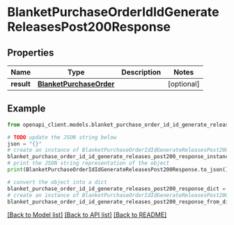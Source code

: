 # BlanketPurchaseOrderIdIdGenerateReleasesPost200Response


## Properties

Name | Type | Description | Notes
------------ | ------------- | ------------- | -------------
**result** | [**BlanketPurchaseOrder**](BlanketPurchaseOrder.md) |  | [optional] 

## Example

```python
from openapi_client.models.blanket_purchase_order_id_id_generate_releases_post200_response import BlanketPurchaseOrderIdIdGenerateReleasesPost200Response

# TODO update the JSON string below
json = "{}"
# create an instance of BlanketPurchaseOrderIdIdGenerateReleasesPost200Response from a JSON string
blanket_purchase_order_id_id_generate_releases_post200_response_instance = BlanketPurchaseOrderIdIdGenerateReleasesPost200Response.from_json(json)
# print the JSON string representation of the object
print(BlanketPurchaseOrderIdIdGenerateReleasesPost200Response.to_json())

# convert the object into a dict
blanket_purchase_order_id_id_generate_releases_post200_response_dict = blanket_purchase_order_id_id_generate_releases_post200_response_instance.to_dict()
# create an instance of BlanketPurchaseOrderIdIdGenerateReleasesPost200Response from a dict
blanket_purchase_order_id_id_generate_releases_post200_response_from_dict = BlanketPurchaseOrderIdIdGenerateReleasesPost200Response.from_dict(blanket_purchase_order_id_id_generate_releases_post200_response_dict)
```
[[Back to Model list]](../README.md#documentation-for-models) [[Back to API list]](../README.md#documentation-for-api-endpoints) [[Back to README]](../README.md)


